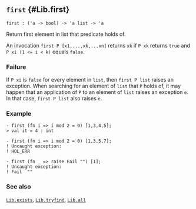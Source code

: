 ## `first` {#Lib.first}


```
first : ('a -> bool) -> 'a list -> 'a
```



Return first element in list that predicate holds of.


An invocation `first P [x1,...,xk,...xn]` returns `xk` if `P xk` returns
`true` and `P xi (1 <= i < k)` equals `false`.

### Failure

If `P xi` is `false` for every element in `list`, then `first P list` raises
an exception. When searching for an element of `list` that `P` holds of, it
may happen that an application of `P` to an element of `list` raises an
exception `e`. In that case, `first P list` also raises `e`.

### Example

    
    - first (fn i => i mod 2 = 0) [1,3,4,5];
    > val it = 4 : int
    
    - first (fn i => i mod 2 = 0) [1,3,5,7];
    ! Uncaught exception:
    ! HOL_ERR
    
    - first (fn _ => raise Fail "") [1];
    ! Uncaught exception:
    ! Fail  ""
    



### See also

[`Lib.exists`](#Lib.exists), [`Lib.tryfind`](#Lib.tryfind), [`Lib.all`](#Lib.all)

